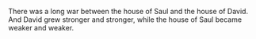 There was a long war between the house of Saul and the house of David. And David grew stronger and stronger, while the house of Saul became weaker and weaker.
